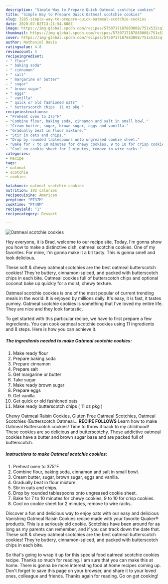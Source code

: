 ```yaml
---
description: "Simple Way to Prepare Quick Oatmeal scotchie cookies"
title: "Simple Way to Prepare Quick Oatmeal scotchie cookies"
slug: 3285-simple-way-to-prepare-quick-oatmeal-scotchie-cookies
date: 2020-07-02T13:21:54.608Z
image: https://img-global.cpcdn.com/recipes/5750717187883008/751x532cq70/oatmeal-scotchie-cookies-recipe-main-photo.jpg
thumbnail: https://img-global.cpcdn.com/recipes/5750717187883008/751x532cq70/oatmeal-scotchie-cookies-recipe-main-photo.jpg
cover: https://img-global.cpcdn.com/recipes/5750717187883008/751x532cq70/oatmeal-scotchie-cookies-recipe-main-photo.jpg
author: Nathaniel Davis
ratingvalue: 4.8
reviewcount: 5
recipeingredient:
- " flour"
- " baking soda"
- " cinnamon"
- " salt"
- " margarine or butter"
- " sugar"
- " brown sugar"
- " eggs"
- " vanilla"
- " quick or old fashioned oats"
- " butterscotch chips  11 oz pkg "
recipeinstructions:
- "Preheat oven to 375°F"
- "Combine flour, baking soda, cinnamon and salt in small bowl."
- "Cream butter, sugar, brown sugar, eggs and vanilla."
- "Gradually beat in flour mixture."
- "Stir in oats and chips."
- "Drop by rounded tablespoons onto ungreased cookie sheet."
- "Bake for 7 to 10 minutes for chewy cookies, 9 to 10 for crisp cookies."
- "Cool on cookie sheet for 2 minutes, remove to wire racks."
categories:
- Recipe
tags:
- oatmeal
- scotchie
- cookies

katakunci: oatmeal scotchie cookies 
nutrition: 192 calories
recipecuisine: American
preptime: "PT37M"
cooktime: "PT40M"
recipeyield: "1"
recipecategory: Dessert

---
```



![Oatmeal scotchie cookies](https://img-global.cpcdn.com/recipes/5750717187883008/751x532cq70/oatmeal-scotchie-cookies-recipe-main-photo.jpg)

Hey everyone, it is Brad, welcome to our recipe site. Today, I'm gonna show you how to make a distinctive dish, oatmeal scotchie cookies. One of my favorites. For mine, I'm gonna make it a bit tasty. This is gonna smell and look delicious.

These soft &amp; chewy oatmeal scotchies are the best oatmeal butterscotch cookies! They&#39;re buttery, cinnamon-spiced, and packed with butterscotch chips in each bite. Oatmeal cookies full of butterscotch chips and optional coconut bake up quickly for a moist, chewy texture.

Oatmeal scotchie cookies is one of the most popular of current trending meals in the world. It is enjoyed by millions daily. It's easy, it is fast, it tastes yummy. Oatmeal scotchie cookies is something that I've loved my entire life. They are nice and they look fantastic.


To get started with this particular recipe, we have to first prepare a few ingredients. You can cook oatmeal scotchie cookies using 11 ingredients and 8 steps. Here is how you can achieve it.

<!--inarticleads1-->

##### The ingredients needed to make Oatmeal scotchie cookies:

1. Make ready  flour
1. Prepare  baking soda
1. Prepare  cinnamon
1. Prepare  salt
1. Get  margarine or butter
1. Take  sugar
1. Make ready  brown sugar
1. Prepare  eggs
1. Get  vanilla
1. Get  quick or old fashioned oats
1. Make ready  butterscotch chips ( 11 oz pkg )


Chewy Oatmeal Raisin Cookies, Gluten Free Oatmeal Scotchies, Oatmeal Scotchies {Butterscotch Oatmeal… **RECIPE FOLLOWS** Learn how to make Oatmeal Butterscotch cookies! Time to throw it back to my childhood! These cookies are so delicious and butterscotchy. These addictive oatmeal cookies have a butter and brown sugar base and are packed full of butterscotch. 

<!--inarticleads2-->

##### Instructions to make Oatmeal scotchie cookies:

1. Preheat oven to 375°F
1. Combine flour, baking soda, cinnamon and salt in small bowl.
1. Cream butter, sugar, brown sugar, eggs and vanilla.
1. Gradually beat in flour mixture.
1. Stir in oats and chips.
1. Drop by rounded tablespoons onto ungreased cookie sheet.
1. Bake for 7 to 10 minutes for chewy cookies, 9 to 10 for crisp cookies.
1. Cool on cookie sheet for 2 minutes, remove to wire racks.


Discover a fun and delicious way to enjoy oats with our easy and delicious Vanishing Oatmeal Raisin Cookies recipe made with your favorite Quaker® products. This is a seriously old cookie. Scotchies have been around for as long as my parents can remember, and if you can track down the date that. These soft &amp; chewy oatmeal scotchies are the best oatmeal butterscotch cookies! They&#39;re buttery, cinnamon-spiced, and packed with butterscotch chips in each bite. 

So that's going to wrap it up for this special food oatmeal scotchie cookies recipe. Thanks so much for reading. I am sure that you can make this at home. There is gonna be more interesting food at home recipes coming up. Don't forget to save this page on your browser, and share it to your loved ones, colleague and friends. Thanks again for reading. Go on get cooking!
